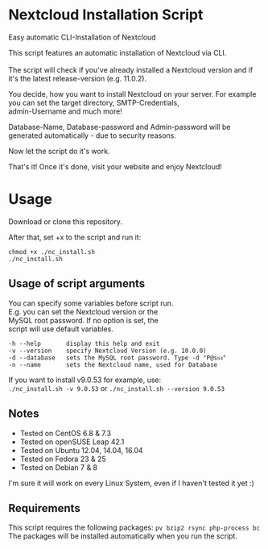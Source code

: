 # Nextcloud Installation Script
Easy automatic CLI-Installation of Nextcloud


This script features an automatic installation of Nextcloud via CLI.<br /><br />
The script will check if you've already installed a Nextcloud version and if it's the latest release-version (e.g. 11.0.2).<br />

You decide, how you want to install Nextcloud on your server. For example you can set the target directory, SMTP-Credentials,<br />
admin-Username and much more!

Database-Name, Database-password and Admin-password will be generated automatically - due to security reasons.

Now let the script do it's work. 

That's it! Once it's done, visit your website and enjoy Nextcloud!

# Usage
Download or clone this repository.

After that, set +x to the script and run it:
```
chmod +x ./nc_install.sh
./nc_install.sh
```

## Usage of script arguments

 You can specify some variables before script run.<br />
 E.g. you can set the Nextcloud version or the <br />
 MySQL root password. If no option is set, the<br />
 script will use default variables.<br />

	-h --help   	display this help and exit
	-v --version	specify Nextcloud Version (e.g. 10.0.0)
	-d --database	sets the MySQL root password. Type -d "P@sยง"
	-n --name		sets the Nextcloud name, used for Database

If you want to install v9.0.53 for example, use:<br />
`./nc_install.sh -v 9.0.53` or `./nc_install.sh --version 9.0.53`

## Notes
* Tested on CentOS 6.8 & 7.3
* Tested on openSUSE Leap 42.1
* Tested on Ubuntu 12.04, 14.04, 16.04
* Tested on Fedora 23 & 25
* Tested on Debian 7 & 8

I'm sure it will work on every Linux System, even if I haven't tested it yet :)

## Requirements
This script requires the following packages: `pv bzip2 rsync php-process bc`<br />
The packages will be installed automatically when you run the script.
